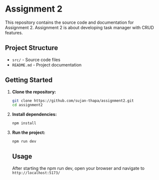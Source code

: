 # Assignment 2
This repository contains the source code and documentation for Assignment 2.
Assignment 2 is about developing task manager with CRUD features.

## Project Structure

- `src/` - Source code files
- `README.md` - Project documentation

## Getting Started

1. **Clone the repository:**
    ```bash
    git clone https://github.com/sujan-thapa/assignment2.git
    cd assignment2
    ```

2. **Install dependencies:**
    ```bash
    npm install
    ```

3. **Run the project:**
    ```bash
    npm run dev
    ```

    ## Usage

    After starting the npm run dev, open your browser and navigate to `http://localhost:5173/` 

 